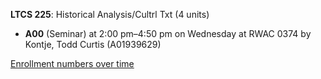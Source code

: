 **LTCS 225**: Historical Analysis/Cultrl Txt (4 units)

- **A00** (Seminar) at 2:00 pm–4:50 pm on Wednesday at RWAC 0374 by Kontje, Todd Curtis (A01939629)

[Enrollment numbers over time](./LTCS225.tsv)

